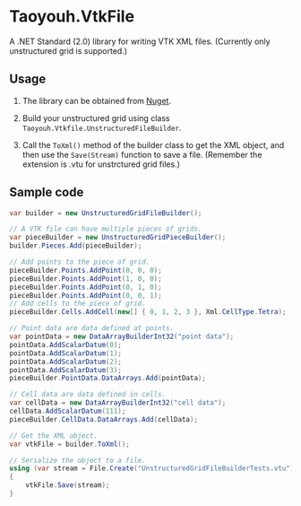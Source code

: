 # Taoyouh.VtkFile
A .NET Standard (2.0) library for writing VTK XML files. (Currently only unstructured grid is supported.)

## Usage
1. The library can be obtained from [Nuget](https://www.nuget.org/packages/Taoyouh.VtkFile/1.0.0-rc3).

2. Build your unstructured grid using class `Taoyouh.Vtkfile.UnstructuredFileBuilder`.

3. Call the `ToXml()` method of the builder class to get the XML object, and then use the `Save(Stream)` function to save a file. (Remember the extension is .vtu for unstrctured grid files.)

## Sample code

```C#
var builder = new UnstructuredGridFileBuilder();

// A VTK file can have multiple pieces of grids.
var pieceBuilder = new UnstructuredGridPieceBuilder();
builder.Pieces.Add(pieceBuilder);

// Add points to the piece of grid.
pieceBuilder.Points.AddPoint(0, 0, 0);
pieceBuilder.Points.AddPoint(1, 0, 0);
pieceBuilder.Points.AddPoint(0, 1, 0);
pieceBuilder.Points.AddPoint(0, 0, 1);
// Add cells to the piece of grid.
pieceBuilder.Cells.AddCell(new[] { 0, 1, 2, 3 }, Xml.CellType.Tetra);

// Point data are data defined at points.
var pointData = new DataArrayBuilderInt32("point data");
pointData.AddScalarDatum(0);
pointData.AddScalarDatum(1);
pointData.AddScalarDatum(2);
pointData.AddScalarDatum(3);
pieceBuilder.PointData.DataArrays.Add(pointData);

// Cell data are data defined in cells.
var cellData = new DataArrayBuilderInt32("cell data");
cellData.AddScalarDatum(111);
pieceBuilder.CellData.DataArrays.Add(cellData);

// Get the XML object.
var vtkFile = builder.ToXml();

// Serialize the object to a file.
using (var stream = File.Create("UnstructuredGridFileBuilderTests.vtu"))
{
    vtkFile.Save(stream);
}
```